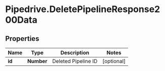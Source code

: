# Pipedrive.DeletePipelineResponse200Data

## Properties

Name | Type | Description | Notes
------------ | ------------- | ------------- | -------------
**id** | **Number** | Deleted Pipeline ID | [optional] 


